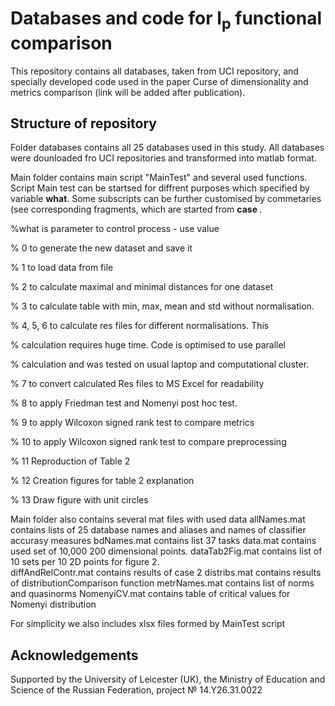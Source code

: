 # Databases and code for l<sub>p</sub> functional comparison
This repository contains all databases, taken from UCI repository, and specially developed code used in the paper Curse of dimensionality and metrics comparison (link will be added after publication).
  
## Structure of repository
Folder databases contains all 25 databases used in this study. All databases were dounloaded fro UCI repositories and transformed into matlab format. 

Main folder contains main script "MainTest" and several used functions. Script Main test can be startsed for diffrent purposes which specified by variable <b>what</b>. Some subscripts can be further customised by commetaries (see corresponding fragments, which are started from <b>case </b>.

%what is parameter to control process - use value

% 0 to generate the new dataset and save it

% 1 to load data from file

% 2 to calculate maximal and minimal distances for one dataset

% 3 to calculate table with min, max, mean and std without normalisation.

% 4, 5, 6 to calculate res files for different normalisations. This

%   calculation requires huge time. Code is optimised to use parallel

%   calculation and was tested on usual laptop and computational cluster.

% 7 to convert calculated Res files to MS Excel for readability

% 8 to apply Friedman test and Nomenyi post hoc test.

% 9 to apply Wilcoxon signed rank test to compare metrics

% 10 to apply Wilcoxon signed rank test to compare preprocessing

% 11 Reproduction of Table 2

% 12 Creation figures for table 2 explanation

% 13 Draw figure with unit circles

Main folder also contains several mat files with used data
allNames.mat contains lists of 25 database names and aliases and names of classifier accurasy measures
bdNames.mat contains list 37 tasks
data.mat contains used set of 10,000 200 dimensional points.
dataTab2Fig.mat contains list of 10 sets per 10 2D points for figure 2.   
diffAndRelContr.mat contains results of case 2
distribs.mat contains results of distributionComparison function
metrNames.mat contains list of norms and quasinorms
NomenyiCV.mat contains table of critical values for Nomenyi distribution

For simplicity we also includes xlsx files formed by MainTest script

  
## Acknowledgements

Supported by the University of Leicester (UK), the Ministry of Education and Science of the Russian Federation, project № 14.Y26.31.0022

